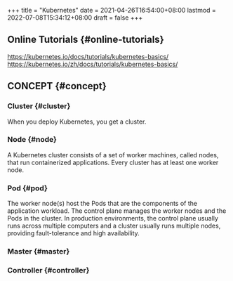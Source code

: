 +++
title = "Kubernetes"
date = 2021-04-26T16:54:00+08:00
lastmod = 2022-07-08T15:34:12+08:00
draft = false
+++

## Online Tutorials {#online-tutorials}

<https://kubernetes.io/docs/tutorials/kubernetes-basics/>
<https://kubernetes.io/zh/docs/tutorials/kubernetes-basics/>


## CONCEPT {#concept}


### Cluster {#cluster}

When you deploy Kubernetes, you get a cluster.


### Node {#node}

A Kubernetes cluster consists of a set of worker machines, called nodes, that
run containerized applications. Every cluster has at least one worker node.


### Pod {#pod}

The worker node(s) host the Pods that are the components of the application
workload. The control plane manages the worker nodes and the Pods in the
cluster. In production environments, the control plane usually runs across
multiple computers and a cluster usually runs multiple nodes, providing
fault-tolerance and high availability.


### Master {#master}


### Controller {#controller}